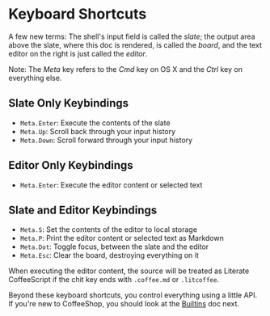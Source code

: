 # Keyboard Shortcuts

A few new terms: The shell's input field is called the *slate*; the output area above the
slate, where this doc is rendered, is called the *board*, and the text editor on the right
is just called the *editor*.

Note: The *Meta* key refers to the *Cmd* key on OS X and the *Ctrl* key on everything else.

## Slate Only Keybindings

- `Meta.Enter`: Execute the contents of the slate
- `Meta.Up`: Scroll back through your input history
- `Meta.Down`: Scroll forward through your input history

## Editor Only Keybindings

- `Meta.Enter`: Execute the editor content or selected text

## Slate and Editor Keybindings

- `Meta.S`: Set the contents of the editor to local storage
- `Meta.P`: Print the editor content or selected text as Markdown
- `Meta.Dot`: Toggle focus, between the slate and the editor
- `Meta.Esc`: Clear the board, destroying everything on it

When executing the editor content, the source will be treated as Literate CoffeeScript if
the chit key ends with `.coffee.md` or `.litcoffee`.

Beyond these keyboard shortcuts, you control everything using a little API. If you're new
to CoffeeShop, you should look at the [Builtins](/docs/builtins.md) doc next.
